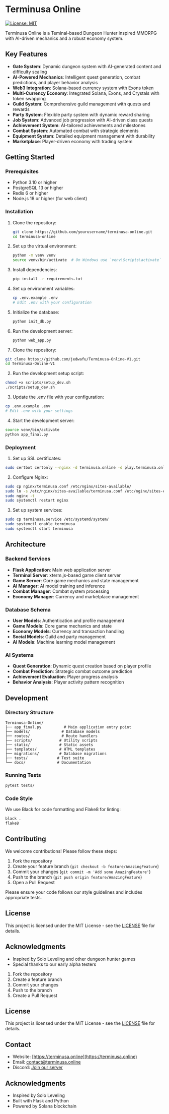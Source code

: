 # Terminusa Online
[![License: MIT](https://img.shields.io/badge/License-MIT-yellow.svg)](https://opensource.org/licenses/MIT)

Terminusa Online is a Teminal-based Dungeon Hunter inspired MMORPG with AI-driven mechanics and a robust economy system.

## Key Features

- **Gate System**: Dynamic dungeon system with AI-generated content and difficulty scaling
- **AI-Powered Mechanics**: Intelligent quest generation, combat predictions, and player behavior analysis
- **Web3 Integration**: Solana-based currency system with Exons token
- **Multi-Currency Economy**: Integrated Solana, Exons, and Crystals with token swapping
- **Guild System**: Comprehensive guild management with quests and rewards
- **Party System**: Flexible party system with dynamic reward sharing
- **Job System**: Advanced job progression with AI-driven class quests
- **Achievement System**: AI-tailored achievements and milestones
- **Combat System**: Automated combat with strategic elements
- **Equipment System**: Detailed equipment management with durability
- **Marketplace**: Player-driven economy with trading system

## Getting Started

### Prerequisites

- Python 3.10 or higher
- PostgreSQL 13 or higher
- Redis 6 or higher
- Node.js 18 or higher (for web client)

### Installation

1. Clone the repository:
   ```bash
   git clone https://github.com/yourusername/terminusa-online.git
   cd terminusa-online
   ```

2. Set up the virtual environment:
   ```bash
   python -m venv venv
   source venv/bin/activate  # On Windows use `venv\Scripts\activate`
   ```

3. Install dependencies:
   ```bash
   pip install -r requirements.txt
   ```

4. Set up environment variables:
   ```bash
   cp .env.example .env
   # Edit .env with your configuration
   ```

5. Initialize the database:
   ```bash
   python init_db.py
   ```

6. Run the development server:
   ```bash
   python web_app.py
   ```

1. Clone the repository:
```bash
git clone https://github.com/jedwafu/Terminusa-Online-V1.git
cd Terminusa-Online-V1
```

2. Run the development setup script:
```bash
chmod +x scripts/setup_dev.sh
./scripts/setup_dev.sh
```

3. Update the .env file with your configuration:
```bash
cp .env.example .env
# Edit .env with your settings
```

4. Start the development server:
```bash
source venv/bin/activate
python app_final.py
```

### Deployment

1. Set up SSL certificates:
```bash
sudo certbot certonly --nginx -d terminusa.online -d play.terminusa.online
```

2. Configure Nginx:
```bash
sudo cp nginx/terminusa.conf /etc/nginx/sites-available/
sudo ln -s /etc/nginx/sites-available/terminusa.conf /etc/nginx/sites-enabled/
sudo nginx -t
sudo systemctl restart nginx
```

3. Set up system services:
```bash
sudo cp terminusa.service /etc/systemd/system/
sudo systemctl enable terminusa
sudo systemctl start terminusa
```

## Architecture

### Backend Services

- **Flask Application**: Main web application server
- **Terminal Server**: xterm.js-based game client server
- **Game Server**: Core game mechanics and state management
- **AI Manager**: AI model training and inference
- **Combat Manager**: Combat system processing
- **Economy Manager**: Currency and marketplace management

### Database Schema

- **User Models**: Authentication and profile management
- **Game Models**: Core game mechanics and state
- **Economy Models**: Currency and transaction handling
- **Social Models**: Guild and party management
- **AI Models**: Machine learning model management

### AI Systems

- **Quest Generation**: Dynamic quest creation based on player profile
- **Combat Prediction**: Strategic combat outcome prediction
- **Achievement Evaluation**: Player progress analysis
- **Behavior Analysis**: Player activity pattern recognition

## Development

### Directory Structure

```
Terminusa-Online/
├── app_final.py          # Main application entry point
├── models/              # Database models
├── routes/              # Route handlers
├── scripts/            # Utility scripts
├── static/             # Static assets
├── templates/          # HTML templates
├── migrations/         # Database migrations
├── tests/             # Test suite
└── docs/              # Documentation
```

### Running Tests

```bash
pytest tests/
```

### Code Style

We use Black for code formatting and Flake8 for linting:

```bash
black .
flake8
```

## Contributing

We welcome contributions! Please follow these steps:

1. Fork the repository
2. Create your feature branch (`git checkout -b feature/AmazingFeature`)
3. Commit your changes (`git commit -m 'Add some AmazingFeature'`)
4. Push to the branch (`git push origin feature/AmazingFeature`)
5. Open a Pull Request

Please ensure your code follows our style guidelines and includes appropriate tests.

## License

This project is licensed under the MIT License - see the [LICENSE](LICENSE) file for details.

## Acknowledgments
- Inspired by Solo Leveling and other dungeon hunter games
- Special thanks to our early alpha testers

1. Fork the repository
2. Create a feature branch
3. Commit your changes
4. Push to the branch
5. Create a Pull Request

## License

This project is licensed under the MIT License - see the [LICENSE](LICENSE) file for details.

## Contact

- Website: [https://terminusa.online](https://terminusa.online)
- Email: [contact@terminusa.online](mailto:contact@terminusa.online)
- Discord: [Join our server](https://discord.gg/terminusa)

## Acknowledgments

- Inspired by Solo Leveling
- Built with Flask and Python
- Powered by Solana blockchain
